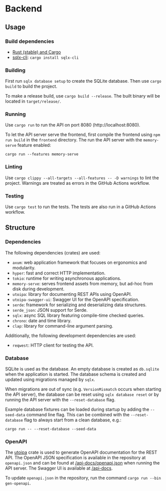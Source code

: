 # Backend

## Usage

### Build dependencies

- [Rust (stable) and Cargo](https://www.rust-lang.org/tools/install)
- [sqlx-cli](https://docs.rs/crate/sqlx-cli/latest): `cargo install sqlx-cli`

### Building

First run `sqlx database setup` to create the SQLite database.
Then use `cargo build` to build the project.

To make a release build, use `cargo build --release`.
The built binary will be located in `target/release/`.

### Running

Use `cargo run` to run the API on port 8080 (http://localhost:8080).

To let the API server serve the frontend, first compile the frontend using
`npm run build` in the `frontend` directory. The run the API server with the
`memory-serve` feature enabled:

```shell
cargo run --features memory-serve
```

### Linting

Use `cargo clippy --all-targets --all-features -- -D warnings` to lint the project. Warnings are treated as errors in the GitHub Actions workflow.

### Testing

Use `cargo test` to run the tests. The tests are also run in a GitHub Actions workflow.

## Structure

### Dependencies

The following dependencies (crates) are used:

- `axum`: web application framework that focuses on ergonomics and modularity.
- `hyper`: fast and correct HTTP implementation.
- `tokio`: runtime for writing asynchronous applications.
- `memory-serve`: serves frontend assets from memory, but ad-hoc from disk during development.
- `utoipa`: library for documenting REST APIs using OpenAPI.
- `utoipa-swagger-ui`: Swagger UI for the OpenAPI specification.
- `serde`: framework for serializing and deserializing data structures.
- `serde_json`: JSON support for Serde.
- `sqlx`: async SQL library featuring compile-time checked queries.
- `chrono`: date and time library.
- `clap`: library for command-line argument parsing.

Additionally, the following development dependencies are used:

- `reqwest`: HTTP client for testing the API.

### Database

SQLite is used as the database. An empty database is created as `db.sqlite` when the application is
started. The database schema is created and updated using migrations managed by `sqlx`.

When migrations are out of sync (e.g. `VersionMismatch` occurs when starting the API server),
the database can be reset using `sqlx database reset` or by running the API server with the
`--reset-database` flag.

Example database fixtures can be loaded during startup by adding the `--seed-data` command line
flag. This can be combined with the `--reset-database` flag to always start from a clean database,
e.g.:

```shell
cargo run -- --reset-database --seed-data
```

### OpenAPI

The [utoipa](https://github.com/juhaku/utoipa) crate is used to generate OpenAPI documentation for the REST API.
The OpenAPI JSON specification is available in the repository at `openapi.json` and can be found at [/api-docs/openapi.json](http://localhost:8080/api-docs/openapi.json) when running the API server.
The Swagger UI is available at [/api-docs](http://localhost:8080/api-docs).

To update `openapi.json` in the repository, run the command `cargo run --bin gen-openapi`.

